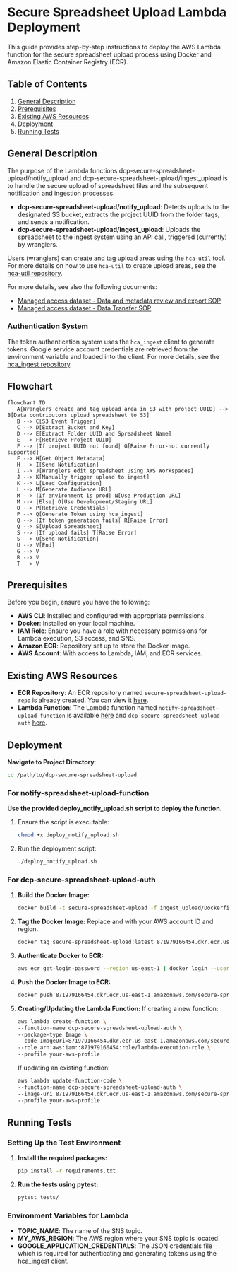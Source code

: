 # Secure Spreadsheet Upload Lambda Deployment

This guide provides step-by-step instructions to deploy the AWS Lambda function for the secure spreadsheet upload process using Docker and Amazon Elastic Container Registry (ECR).

## Table of Contents

1. [General Description](#general-description)
2. [Prerequisites](#prerequisites)
3. [Existing AWS Resources](#existing-aws-resources)
4. [Deployment](#deployment)
5. [Running Tests](#running-tests)

## General Description

The purpose of the Lambda functions dcp-secure-spreadsheet-upload/notify_upload and dcp-secure-spreadsheet-upload/ingest_upload is to handle the secure upload of spreadsheet files and the subsequent notification and ingestion processes.

- **dcp-secure-spreadsheet-upload/notify_upload**: Detects uploads to the designated S3 bucket, extracts the project UUID from the folder tags, and sends a notification.
- **dcp-secure-spreadsheet-upload/ingest_upload**: Uploads the spreadsheet to the ingest system using an API call, triggered (currently) by wranglers.

Users (wranglers) can create and tag upload areas using the `hca-util` tool. For more details on how to use `hca-util` to create upload areas, see the [hca-util repository](https://github.com/ebi-ait/hca-util).


For more details, see also the following documents:
- [Managed access dataset - Data and metadata review and export SOP](https://docs.google.com/document/d/14cp5cOIdc11JQVSqOh21Ev4aRWSOBh3TLMxC1yE4tj4/edit#heading=h.dp9owg4pqrw9)
- [Managed access dataset - Data Transfer SOP](https://docs.google.com/document/d/1Ho-s39yfc9gxFH_cyOreBbiOngpsiWBm3DtgY97tkpA/edit?pli=1#heading=h.5uilta56du84)

### Authentication System

The token authentication system uses the `hca_ingest` client to generate tokens. Google service account credentials are retrieved from the environment variable and loaded into the client. For more details, see the [hca_ingest repository](https://github.com/ebi-ait/ingest-client).

## Flowchart

```mermaid
flowchart TD
   A[Wranglers create and tag upload area in S3 with project UUID] --> B[Data contributors upload spreadsheet to S3]
   B --> C[S3 Event Trigger]
   C --> D[Extract Bucket and Key]
   D --> E[Extract Folder UUID and Spreadsheet Name]
   E --> F[Retrieve Project UUID]
   F --> |If project UUID not found| G[Raise Error-not currently supported]
   F --> H[Get Object Metadata]
   H --> I[Send Notification]
   I --> J[Wranglers edit spreadsheet using AWS Workspaces]
   J --> K[Manually trigger upload to ingest]
   K --> L[Load Configuration]
   L --> M[Generate Audience URL]
   M --> |If environment is prod| N[Use Production URL]
   M --> |Else| O[Use Development/Staging URL]
   O --> P[Retrieve Credentials]
   P --> Q[Generate Token using hca_ingest]
   Q --> |If token generation fails| R[Raise Error]
   Q --> S[Upload Spreadsheet]
   S --> |If upload fails| T[Raise Error]
   S --> U[Send Notification]
   U --> V[End]
   G --> V
   R --> V
   T --> V

```

## Prerequisites

Before you begin, ensure you have the following:

- **AWS CLI**: Installed and configured with appropriate permissions.
- **Docker**: Installed on your local machine.
- **IAM Role**: Ensure you have a role with necessary permissions for Lambda execution, S3 access, and SNS.
- **Amazon ECR**: Repository set up to store the Docker image.
- **AWS Account**: With access to Lambda, IAM, and ECR services.

## Existing AWS Resources

- **ECR Repository**: An ECR repository named `secure-spreadsheet-upload-repo` is already created. You can view it [here](https://us-east-1.console.aws.amazon.com/ecr/repositories/private/871979166454/secure-spreadsheet-upload-repo?region=us-east-1).
- **Lambda Function**: The Lambda function named `notify-spreadsheet-upload-function` is available [here](https://us-east-1.console.aws.amazon.com/lambda/home?region=us-east-1#/functions/notify-spreadsheet-upload-function?tab=code) and `dcp-secure-spreadsheet-upload-auth` [here](https://us-east-1.console.aws.amazon.com/lambda/home?region=us-east-1#/functions/dcp-secure-spreadsheet-upload-auth?tab=image).

## Deployment

   **Navigate to Project Directory**:

   ```bash
  cd /path/to/dcp-secure-spreadsheet-upload
  ```

### For notify-spreadsheet-upload-function

**Use the provided deploy_notify_upload.sh script to deploy the function.**

1. Ensure the script is executable:
   ```bash
   chmod +x deploy_notify_upload.sh

2. Run the deployment script:
   ```bash
   ./deploy_notify_upload.sh
   
### For dcp-secure-spreadsheet-upload-auth

1. **Build the Docker Image:**
   ```bash
   docker build -t secure-spreadsheet-upload -f ingest_upload/Dockerfile .

2. **Tag the Docker Image:**
   Replace <account-id> and <region> with your AWS account ID and region.
   ```bash
   docker tag secure-spreadsheet-upload:latest 871979166454.dkr.ecr.us-east-1.amazonaws.com/secure-spreadsheet-upload-repo:latest

3. **Authenticate Docker to ECR:**
   ```bash
   aws ecr get-login-password --region us-east-1 | docker login --username AWS --password-stdin 871979166454.dkr.ecr.us-east-1.amazonaws.com

4. **Push the Docker Image to ECR:**
   ```bash
   docker push 871979166454.dkr.ecr.us-east-1.amazonaws.com/secure-spreadsheet-upload-repo:latest
   ```
   
5. **Creating/Updating the Lambda Function:**
   If creating a new function:
   ```bash
   aws lambda create-function \
   --function-name dcp-secure-spreadsheet-upload-auth \
   --package-type Image \
   --code ImageUri=871979166454.dkr.ecr.us-east-1.amazonaws.com/secure-spreadsheet-upload-repo:latest \
   --role arn:aws:iam::871979166454:role/lambda-execution-role \
   --profile your-aws-profile
   ```

   If updating an existing function:
   ```bash
   aws lambda update-function-code \
   --function-name dcp-secure-spreadsheet-upload-auth \
   --image-uri 871979166454.dkr.ecr.us-east-1.amazonaws.com/secure-spreadsheet-upload-repo:latest \
   --profile your-aws-profile
   ```

## Running Tests

### Setting Up the Test Environment

1. **Install the required packages:**
   ```bash
   pip install -r requirements.txt

2. **Run the tests using pytest:**
   ```bash
   pytest tests/

### Environment Variables for Lambda
- **TOPIC_NAME**: The name of the SNS topic.
- **MY_AWS_REGION**: The AWS region where your SNS topic is located.
- **GOOGLE_APPLICATION_CREDENTIALS**: The JSON credentials file which is required for authenticating and generating tokens using the hca_ingest client.
